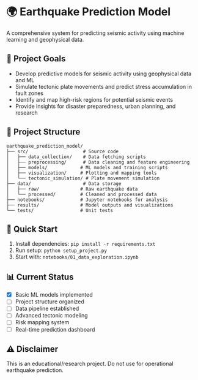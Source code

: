 # 🌍 Earthquake Prediction Model

A comprehensive system for predicting seismic activity using machine learning and geophysical data.

## 🎯 Project Goals
- Develop predictive models for seismic activity using geophysical data and ML
- Simulate tectonic plate movements and predict stress accumulation in fault zones  
- Identify and map high-risk regions for potential seismic events
- Provide insights for disaster preparedness, urban planning, and research

## 📁 Project Structure
```
earthquake_prediction_model/
├── src/                    # Source code
│   ├── data_collection/    # Data fetching scripts
│   ├── preprocessing/      # Data cleaning and feature engineering
│   ├── models/            # ML models and training scripts
│   ├── visualization/     # Plotting and mapping tools
│   └── tectonic_simulation/ # Plate movement simulation
├── data/                   # Data storage
│   ├── raw/               # Raw earthquake data
│   └── processed/         # Cleaned and processed data
├── notebooks/             # Jupyter notebooks for analysis
├── results/               # Model outputs and visualizations
└── tests/                 # Unit tests
```

## 🚀 Quick Start
1. Install dependencies: `pip install -r requirements.txt`
2. Run setup: `python setup_project.py`
3. Start with: `notebooks/01_data_exploration.ipynb`

## 📊 Current Status
- [x] Basic ML models implemented
- [ ] Project structure organized
- [ ] Data pipeline established
- [ ] Advanced tectonic modeling
- [ ] Risk mapping system
- [ ] Real-time prediction dashboard

## ⚠️ Disclaimer
This is an educational/research project. Do not use for operational earthquake prediction.
